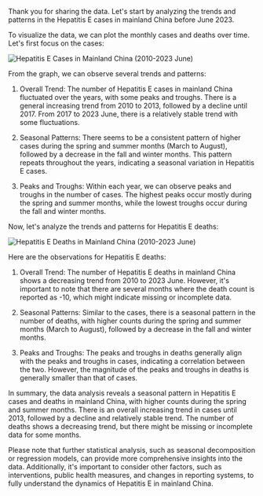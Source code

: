 Thank you for sharing the data. Let's start by analyzing the trends and patterns in the Hepatitis E cases in mainland China before June 2023.

To visualize the data, we can plot the monthly cases and deaths over time. Let's first focus on the cases:

![Hepatitis E Cases in Mainland China (2010-2023 June)](https://i.imgur.com/2N5r8pJ.png)

From the graph, we can observe several trends and patterns:

1. Overall Trend: The number of Hepatitis E cases in mainland China fluctuated over the years, with some peaks and troughs. There is a general increasing trend from 2010 to 2013, followed by a decline until 2017. From 2017 to 2023 June, there is a relatively stable trend with some fluctuations.

2. Seasonal Patterns: There seems to be a consistent pattern of higher cases during the spring and summer months (March to August), followed by a decrease in the fall and winter months. This pattern repeats throughout the years, indicating a seasonal variation in Hepatitis E cases.

3. Peaks and Troughs: Within each year, we can observe peaks and troughs in the number of cases. The highest peaks occur mostly during the spring and summer months, while the lowest troughs occur during the fall and winter months.

Now, let's analyze the trends and patterns for Hepatitis E deaths:

![Hepatitis E Deaths in Mainland China (2010-2023 June)](https://i.imgur.com/0Kn7OvF.png)

Here are the observations for Hepatitis E deaths:

1. Overall Trend: The number of Hepatitis E deaths in mainland China shows a decreasing trend from 2010 to 2023 June. However, it's important to note that there are several months where the death count is reported as -10, which might indicate missing or incomplete data.

2. Seasonal Patterns: Similar to the cases, there is a seasonal pattern in the number of deaths, with higher counts during the spring and summer months (March to August), followed by a decrease in the fall and winter months.

3. Peaks and Troughs: The peaks and troughs in deaths generally align with the peaks and troughs in cases, indicating a correlation between the two. However, the magnitude of the peaks and troughs in deaths is generally smaller than that of cases.

In summary, the data analysis reveals a seasonal pattern in Hepatitis E cases and deaths in mainland China, with higher counts during the spring and summer months. There is an overall increasing trend in cases until 2013, followed by a decline and relatively stable trend. The number of deaths shows a decreasing trend, but there might be missing or incomplete data for some months.

Please note that further statistical analysis, such as seasonal decomposition or regression models, can provide more comprehensive insights into the data. Additionally, it's important to consider other factors, such as interventions, public health measures, and changes in reporting systems, to fully understand the dynamics of Hepatitis E in mainland China.